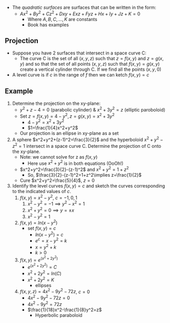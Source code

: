 - The *quadratic surfaces* are surfaces that can be written in the form:
	- $Ax^2+By^2+Cz^2+Dxy+Exz+Fyz+Hx+Iy+Jz+K=0$
		- Where $A,B,C,...,K$ are constants
		- Book has examples

## Projection

- Suppose you have 2 surfaces that intersect in a space curve C:
	- The curve C is the set of all $(x,y,z)$ such that $z=f(x,y)$ and $z=g(x,y)$ and so that the set of all points $(x,y,z)$ such that $f(x,y)=g(x,y)$ create a vertical cylinder through C. If we find all the points $(x,y,0)$
- A level curve is if $c$ in the range of $f$ then we can ketch $f(x,y)=c$

## Example

1. Determine the projection on the xy-plane:
	- $y^2+z-4=0$ (parabolic cylinder) & $x^2+3y^2=z$ (elliptic paroboloid)
	- Set $z=f(x,y)=4-y^2,z=g(x,y)=x^2+3y^2$
		- $4-y^2=x^2+3y^2$
		- $1=\frac{1}{4}x^2+y^2$
	- Our projection is an ellipse in xy-plane as a set
2. A sphere $x^2+y^2+(z-1)^2=\frac{3}{2}$ and the hyperboloid $x^2+y^2-z^2=1$ intersect in a space curve C. Determine the projection of C onto the xy-plane.
	- Note: we cannot solve for z as $f(x,y)$
		- Here use $x^2+y^2$ is in both equations (OoOh!)
	- $x^2+y^2=\frac{3}{2}-(z-1)^2$ and $x^2+y^2=1+z^2$
		- So, $\frac{3}{2}-(z-1)^2=1+z^2\implies z=\frac{1}{2}$
	- Cure $x^2+y^2=\frac{5}{4}$, $z=0$
3. Identify the level curves $f(x,y)=c$ and sketch the curves corresponding to the indicated values of $c$.
	1. $f(x,y)=x^2-y^2$, $c=-1,0,1$
		1. $x^2-y^2=-1\implies y^2-x^2=1$
		2. $x^2+y^2=0\implies y=\pm x$
		3. $x^2-y^2=1$
	2. $f(x,y)=ln(x-y^2)$
		- set $f(x,y)=c$
			- $ln(x-y^2)=c$
			- $e^c=x-y^2=k$
			- $x=y^2+k$
			- $k\gt0$
	3. $f(x,y)=e^{(x^2+2y^2)}$
		- $e^{(x^2+2y^2)}=C$
		- $x^2+2y^2=ln(C)$
		- $x^2+2y^2=K$
			- ellipses
	4. $f(x,y,z)=4x^2-9y^2-72z$, $c=0$
		- $4x^2-9y^2-72z=0$
		- $4x^2-9y^2=72z$
		- $\frac{1}{18}x^2-\frac{1}{8}y^2=z$
			- Hyperbolic paraboloid